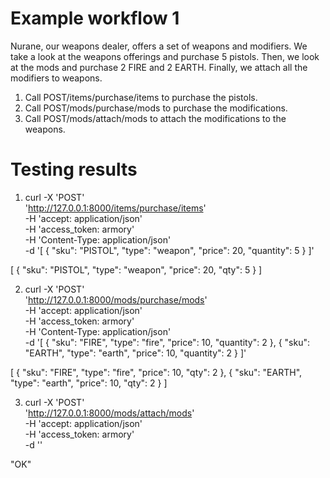 # Example workflow 1 
Nurane, our weapons dealer, offers a set of weapons and modifiers. We take a look at the weapons offerings and purchase 5 pistols. Then, we look at the mods and purchase 2 FIRE and 2 EARTH. Finally, we attach all the modifiers to weapons. 

1. Call POST/items/purchase/items to purchase the pistols.
2. Call POST/mods/purchase/mods to purchase the modifications. 
3. Call POST/mods/attach/mods to attach the modifications to the weapons.

# Testing results
1. curl -X 'POST' \
  'http://127.0.0.1:8000/items/purchase/items' \
  -H 'accept: application/json' \
  -H 'access_token: armory' \
  -H 'Content-Type: application/json' \
  -d '[
  {
    "sku": "PISTOL",
    "type": "weapon",
    "price": 20,
    "quantity": 5
  }
]'

[
  {
    "sku": "PISTOL",
    "type": "weapon",
    "price": 20,
    "qty": 5
  }
]

2. curl -X 'POST' \
  'http://127.0.0.1:8000/mods/purchase/mods' \
  -H 'accept: application/json' \
  -H 'access_token: armory' \
  -H 'Content-Type: application/json' \
  -d '[
  {
    "sku": "FIRE",
    "type": "fire",
    "price": 10,
    "quantity": 2
  }, 
  {
    "sku": "EARTH",
    "type": "earth",
    "price": 10,
    "quantity": 2
  }
]'

[
  {
    "sku": "FIRE",
    "type": "fire",
    "price": 10,
    "qty": 2
  },
  {
    "sku": "EARTH",
    "type": "earth",
    "price": 10,
    "qty": 2
  }
]

3. curl -X 'POST' \
  'http://127.0.0.1:8000/mods/attach/mods' \
  -H 'accept: application/json' \
  -H 'access_token: armory' \
  -d ''

"OK"
